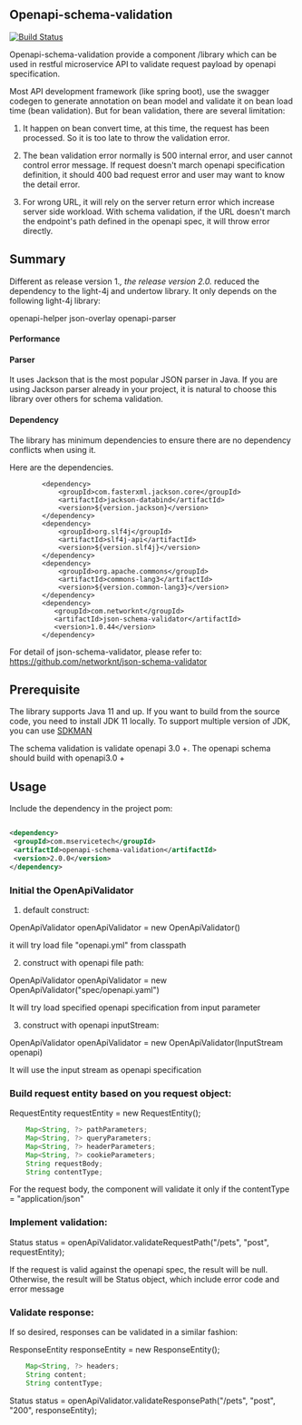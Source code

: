 ## Openapi-schema-validation

[![Build Status](https://travis-ci.org/mservicetech/openapi-schema-validation.svg?branch=master)](https://travis-ci.org/github/mservicetech/openapi-schema-validation) 

Openapi-schema-validation provide a component /library which can be used in restful microservice API to validate request payload by openapi specification.

Most API development framework (like spring boot), use the swagger codegen to generate annotation on bean model and validate it on bean load time (bean validation). But for bean validation, there are several limitation:

1. It happen on bean convert time, at this time, the request has been processed. So it is too late to throw the validation error.

2. The bean validation error normally is 500 internal error, and user cannot control error message. If request doesn't march openapi specification definition, it should 400 bad request error and user may want to know the detail error.

3. For wrong URL, it will rely on the server return error which increase server side workload. With schema validation, if the URL doesn't march the endpoint's path defined in the openapi spec, it will throw error directly.


## Summary

Different as release version 1.*, the release version 2.0.* reduced the dependency to the light-4j and undertow library. It only depends on the following light-4j library:

 <artifactId>openapi-helper</artifactId>
 <artifactId>json-overlay</artifactId>
 <artifactId>openapi-parser</artifactId>



#### Performance



#### Parser

It uses Jackson that is the most popular JSON parser in Java. If you are using Jackson parser already in your project, it is natural to choose this library over others for schema validation. 

#### Dependency

 The library has minimum dependencies to ensure there are no dependency conflicts when using it. 

Here are the dependencies. 

```
        <dependency>
            <groupId>com.fasterxml.jackson.core</groupId>
            <artifactId>jackson-databind</artifactId>
            <version>${version.jackson}</version>
        </dependency>
        <dependency>
            <groupId>org.slf4j</groupId>
            <artifactId>slf4j-api</artifactId>
            <version>${version.slf4j}</version>
        </dependency>
        <dependency>
            <groupId>org.apache.commons</groupId>
            <artifactId>commons-lang3</artifactId>
            <version>${version.common-lang3}</version>
        </dependency>
        <dependency>
           <groupId>com.networknt</groupId>
           <artifactId>json-schema-validator</artifactId>
           <version>1.0.44</version>
        </dependency>
```

For detail of json-schema-validator, please refer to: https://github.com/networknt/json-schema-validator 
 
## Prerequisite

The library supports Java 11 and up. If you want to build from the source code, you need to install JDK 11 locally. To support multiple version of JDK, you can use [SDKMAN](https://www.networknt.com/tool/sdk/)

The schema validation is validate openapi 3.0 +. The openapi schema should build with openapi3.0 +


## Usage

Include the dependency in the project pom:

   
   ```xml

  <dependency>
    <groupId>com.mservicetech</groupId>
    <artifactId>openapi-schema-validation</artifactId>
    <version>2.0.0</version>
  </dependency>
   ```

### Initial the OpenApiValidator

1. default construct:

OpenApiValidator openApiValidator = new OpenApiValidator()

it will try load file "openapi.yml" from classpath

2. construct with openapi file path:

OpenApiValidator openApiValidator = new OpenApiValidator("spec/openapi.yaml")

It will try load specified openapi specification from input parameter

3. construct with openapi inputStream:

OpenApiValidator openApiValidator = new OpenApiValidator(InputStream openapi)

It will use the input stream as openapi specification 

### Build request entity based on you request object:

   RequestEntity requestEntity = new RequestEntity();
   
   ```java
       Map<String, ?> pathParameters;
       Map<String, ?> queryParameters;
       Map<String, ?> headerParameters;
       Map<String, ?> cookieParameters;
       String requestBody;
       String contentType;
   ```

 For the request body, the component will validate it only if the contentType = "application/json"
 
 ### Implement validation:
 
  Status status = openApiValidator.validateRequestPath("/pets", "post", requestEntity);
  
  If the request is valid against the openapi spec, the result will be null. Otherwise, the result will be Status object, which include error code and error message

### Validate response:

If so desired, responses can be validated in a similar fashion:

ResponseEntity responseEntity = new ResponseEntity();

```java
    Map<String, ?> headers;
    String content;
    String contentType;
```

Status status = openApiValidator.validateResponsePath("/pets", "post", "200", responseEntity);
